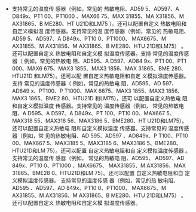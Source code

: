 * 支持常见的温度传
感器（例如，常见的
热敏电阻、AD59
5、AD597、A
D849x、PT1
00、PT1000
、MAX66
75、MAX
31855、MA
X31856、M
AX31865、B
ME280、HT
U21D和LM75
）。还可以配置自定义
热敏电阻和自定义模拟温
度传感器。支持常见的温
度传感器（例如，常见的
热敏电阻、AD59
5、AD597、A
D849x、PT10
0、PT1000、
MAX6675、M
AX31855、M
AX31856、M
AX31865、B
ME280、HTU
21D和LM75）
。还可以配置自定义
热敏电阻和自定义模
拟温度传感器。支持
常见的温度传感器（
例如，常见的热敏电
阻、AD595、A
D597、AD84
9x、PT1
00、PT1
000、MAX6
675、MAX3
1855、MAX3
1856、MAX
31865、BME
280、HTU21D
和LM75）。还可以配
置自定义热敏电阻和自定
义模拟温度传感器。支持
常见的温度传感器（
例如，常见的热敏电
阻、AD595、AD
597、AD849
x、PT100、P
T1000、MAX
6675、MAX3
1855、MAX3
1856、MAX3
1865、BME2
80、HTU21D
和LM75）。还可
以配置自定义热敏电
阻和自定义模拟温度
传感器。支持常见的
温度传感器（例如，
常见的热敏电阻、A
D595、A
D597、A
D849x、PT
100、PT10
00、MAX667
5、MAX318
55、MAX318
56、MAX3186
5、BME280、HT
U21D和LM75）。
还可以配置自定义热敏电
阻和自定义模拟温度
传感器。支持常见的
温度传感器（例如，常
见的热敏电阻、AD
595、AD597
、AD849x、P
T100、PT10
00、MAX667
5、MAX3185
5、MAX3185
6、MAX3186
5、BME280、
HTU21D和LM
75）。还可以配置
自定义热敏电阻和自
定义模拟温度传感器
。支持常见的温度传
感器（例如，
常见的热敏电
阻、AD595、
AD597、AD
849x、PT10
0、PT1000
、MAX6675、
MAX31855、M
AX31856、MAX
31865、BME28
0、HTU21D和LM
75）。还可以配置
自定义热敏电阻和自
定义模拟温度传感器。
支持常见的温度传感
器（例如，常见的热
敏电阻、AD595
、AD597、AD
849x、PT10
0、PT1000、
MAX6675、M
AX31855、M
AX31856、M
AX31865、B
ME280、HTU
21D和LM75）
。还可以配置自定义
热敏电阻和自定义模
拟温度传感器。
